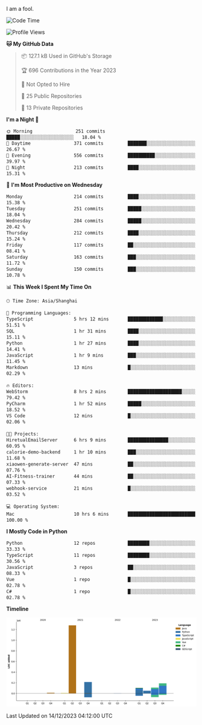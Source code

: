 I am a fool.

<!--START_SECTION:waka-->
![Code Time](http://img.shields.io/badge/Code%20Time-976%20hrs%2052%20mins-blue)

![Profile Views](http://img.shields.io/badge/Profile%20Views-0-blue)

**🐱 My GitHub Data** 

> 📦 127.1 kB Used in GitHub's Storage 
 > 
> 🏆 696 Contributions in the Year 2023
 > 
> 🚫 Not Opted to Hire
 > 
> 📜 25 Public Repositories 
 > 
> 🔑 13 Private Repositories 
 > 
**I'm a Night 🦉** 

```text
🌞 Morning                251 commits         █████░░░░░░░░░░░░░░░░░░░░   18.04 % 
🌆 Daytime                371 commits         ███████░░░░░░░░░░░░░░░░░░   26.67 % 
🌃 Evening                556 commits         ██████████░░░░░░░░░░░░░░░   39.97 % 
🌙 Night                  213 commits         ████░░░░░░░░░░░░░░░░░░░░░   15.31 % 
```
📅 **I'm Most Productive on Wednesday** 

```text
Monday                   214 commits         ████░░░░░░░░░░░░░░░░░░░░░   15.38 % 
Tuesday                  251 commits         █████░░░░░░░░░░░░░░░░░░░░   18.04 % 
Wednesday                284 commits         █████░░░░░░░░░░░░░░░░░░░░   20.42 % 
Thursday                 212 commits         ████░░░░░░░░░░░░░░░░░░░░░   15.24 % 
Friday                   117 commits         ██░░░░░░░░░░░░░░░░░░░░░░░   08.41 % 
Saturday                 163 commits         ███░░░░░░░░░░░░░░░░░░░░░░   11.72 % 
Sunday                   150 commits         ███░░░░░░░░░░░░░░░░░░░░░░   10.78 % 
```


📊 **This Week I Spent My Time On** 

```text
🕑︎ Time Zone: Asia/Shanghai

💬 Programming Languages: 
TypeScript               5 hrs 12 mins       █████████████░░░░░░░░░░░░   51.51 % 
SQL                      1 hr 31 mins        ████░░░░░░░░░░░░░░░░░░░░░   15.11 % 
Python                   1 hr 27 mins        ████░░░░░░░░░░░░░░░░░░░░░   14.41 % 
JavaScript               1 hr 9 mins         ███░░░░░░░░░░░░░░░░░░░░░░   11.45 % 
Markdown                 13 mins             █░░░░░░░░░░░░░░░░░░░░░░░░   02.29 % 

🔥 Editors: 
WebStorm                 8 hrs 2 mins        ████████████████████░░░░░   79.42 % 
PyCharm                  1 hr 52 mins        █████░░░░░░░░░░░░░░░░░░░░   18.52 % 
VS Code                  12 mins             █░░░░░░░░░░░░░░░░░░░░░░░░   02.06 % 

🐱‍💻 Projects: 
HiretualEmailServer      6 hrs 9 mins        ███████████████░░░░░░░░░░   60.95 % 
calorie-demo-backend     1 hr 10 mins        ███░░░░░░░░░░░░░░░░░░░░░░   11.68 % 
xiaowen-generate-server  47 mins             ██░░░░░░░░░░░░░░░░░░░░░░░   07.76 % 
AI-Fitness-trainer       44 mins             ██░░░░░░░░░░░░░░░░░░░░░░░   07.33 % 
webhook-service          21 mins             █░░░░░░░░░░░░░░░░░░░░░░░░   03.52 % 

💻 Operating System: 
Mac                      10 hrs 6 mins       █████████████████████████   100.00 % 
```

**I Mostly Code in Python** 

```text
Python                   12 repos            ████████░░░░░░░░░░░░░░░░░   33.33 % 
TypeScript               11 repos            ████████░░░░░░░░░░░░░░░░░   30.56 % 
JavaScript               3 repos             ██░░░░░░░░░░░░░░░░░░░░░░░   08.33 % 
Vue                      1 repo              █░░░░░░░░░░░░░░░░░░░░░░░░   02.78 % 
C#                       1 repo              █░░░░░░░░░░░░░░░░░░░░░░░░   02.78 % 
```



**Timeline**

![Lines of Code chart](https://raw.githubusercontent.com/VeejaLiu/VeejaLiu/master/assets/bar_graph.png)


 Last Updated on 14/12/2023 04:12:00 UTC
<!--END_SECTION:waka-->
